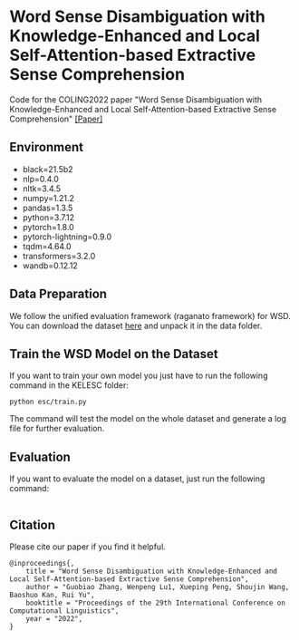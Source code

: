 #  Word Sense Disambiguation with Knowledge-Enhanced and Local Self-Attention-based Extractive Sense Comprehension

Code for the COLING2022 paper "Word Sense Disambiguation with Knowledge-Enhanced and Local Self-Attention-based Extractive Sense Comprehension"
[[Paper]]()

## Environment
- black=21.5b2
- nlp=0.4.0
- nltk=3.4.5
- numpy=1.21.2
- pandas=1.3.5
- python=3.7.12
- pytorch=1.8.0
- pytorch-lightning=0.9.0
- tqdm=4.64.0
- transformers=3.2.0
- wandb=0.12.12


## Data Preparation
We follow the unified evaluation framework (raganato framework) for WSD. You can download the dataset [here](http://lcl.uniroma1.it/wsdeval/home) and unpack it in the data folder.
## Train the WSD Model on the Dataset
If you want to train your own model you just have to run the following command in the KELESC folder:
```shell
python esc/train.py
```
The command will test the model on the whole dataset and generate a log file for further evaluation.
## Evaluation
If you want to evaluate the model on a dataset, just run the following command:
```shell

```
## Citation
Please cite our paper if you find it helpful.
```
@inproceedings{,
    title = "Word Sense Disambiguation with Knowledge-Enhanced and Local Self-Attention-based Extractive Sense Comprehension",
    author = "Guobiao Zhang, Wenpeng Lu1, Xueping Peng, Shoujin Wang, Baoshuo Kan, Rui Yu",
    booktitle = "Proceedings of the 29th International Conference on Computational Linguistics",
    year = "2022",
}
```


